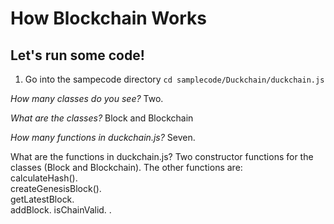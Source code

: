 # How Blockchain Works

## Let's run some code!

1.  Go into the sampecode directory
`cd samplecode/Duckchain/duckchain.js`


*How many classes do you see?*
Two.

*What are the classes?*
Block and Blockchain

*How many functions in duckchain.js?*
Seven.

What are the functions in duckchain.js?
Two constructor functions for the classes (Block and Blockchain).
The other functions are:        
calculateHash().    
createGenesisBlock().     
getLatestBlock.    
addBlock. 
isChainValid. . 


